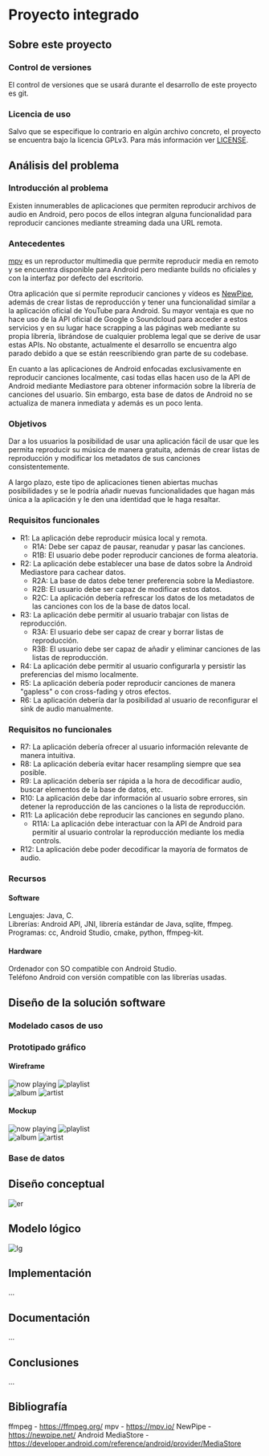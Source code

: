 Proyecto integrado
==================

## Sobre este proyecto
### Control de versiones
El control de versiones que se usará durante el desarrollo de este proyecto es git.

### Licencia de uso
Salvo que se especifique lo contrario en algún archivo concreto, el proyecto se encuentra bajo la
licencia GPLv3. Para más información ver [LICENSE](/LICENSE).

## Análisis del problema
### Introducción al problema
Existen innumerables de aplicaciones que permiten reproducir archivos de audio en Android, pero pocos
de ellos integran alguna funcionalidad para reproducir canciones mediante streaming dada una URL
remota. 

### Antecedentes
[mpv](https://mpv.io/) es un reproductor multimedia que permite reproducir media en remoto y se encuentra 
disponible para Android pero mediante builds no oficiales y con la interfaz por defecto del escritorio.   

Otra aplicación que sí permite reproducir canciones y vídeos es [NewPipe](https://newpipe.net/), además
de crear listas de reproducción y tener una funcionalidad similar a la aplicación oficial de YouTube
para Android. Su mayor ventaja es que no hace uso de la API oficial de Google o Soundcloud para acceder
a estos servicios y en su lugar hace scrapping a las páginas web mediante su propia librería, librándose
de cualquier problema legal que se derive de usar estas APIs. No obstante, actualmente el desarrollo
se encuentra algo parado debido a que se están reescribiendo gran parte de su codebase.   

En cuanto a las aplicaciones de Android enfocadas exclusivamente en reproducir canciones localmente,
casi todas ellas hacen uso de la API de Android mediante Mediastore para obtener información sobre la
librería de canciones del usuario. Sin embargo, esta base de datos de Android no se actualiza de manera
inmediata y además es un poco lenta.   

### Objetivos
Dar a los usuarios la posibilidad de usar una aplicación fácil de usar que les permita reproducir su
música de manera gratuita, además de crear listas de reproducción y modificar los metadatos de sus
canciones consistentemente.    

A largo plazo, este tipo de aplicaciones tienen abiertas muchas posibilidades y se le podría añadir
nuevas funcionalidades que hagan más única a la aplicación y le den una identidad que le haga resaltar. 

### Requisitos funcionales
* R1: La aplicación debe reproducir música local y remota.
	* R1A: Debe ser capaz de pausar, reanudar y pasar las canciones.
	* R1B: El usuario debe poder reproducir canciones de forma aleatoria.
* R2: La aplicación debe establecer una base de datos sobre la Android Mediastore para cachear datos.
	* R2A: La base de datos debe tener preferencia sobre la Mediastore.
	* R2B: El usuario debe ser capaz de modificar estos datos.
	* R2C: La aplicación debería refrescar los datos de los metadatos de las canciones con los de la
	base de datos local.
* R3: La aplicación debe permitir al usuario trabajar con listas de reproducción.
	* R3A: El usuario debe ser capaz de crear y borrar listas de reproducción.
	* R3B: El usuario debe ser capaz de añadir y eliminar canciones de las listas de reproducción.
* R4: La aplicación debe permitir al usuario configurarla y persistir las preferencias del mismo
localmente.
* R5: La aplicación debería poder reproducir canciones de manera "gapless" o con cross-fading y otros
efectos.
* R6: La aplicación debería dar la posibilidad al usuario de reconfigurar el sink de audio manualmente.

### Requisitos no funcionales
* R7: La aplicación debería ofrecer al usuario información relevante de manera intuitiva.
* R8: La aplicación debería evitar hacer resampling siempre que sea posible.
* R9: La aplicación debería ser rápida a la hora de decodificar audio, buscar elementos de la base de
datos, etc.
* R10: La aplicación debe dar información al usuario sobre errores, sin detener la reproducción de las
canciones o la lista de reproducción.
* R11: La aplicación debe reproducir las canciones en segundo plano.
	* R11A: La aplicación debe interactuar con la API de Android para permitir al usuario controlar
	la reproducción mediante los media controls.
* R12: La aplicación debe poder decodificar la mayoría de formatos de audio.

### Recursos
#### Software
Lenguajes: Java, C.    
Librerías: Android API, JNI, librería estándar de Java, sqlite, ffmpeg.
Programas: cc, Android Studio, cmake, python, ffmpeg-kit.

#### Hardware
Ordenador con SO compatible con Android Studio.   
Teléfono Android con versión compatible con las librerías usadas.

## Diseño de la solución software
### Modelado casos de uso

### Prototipado gráfico
#### Wireframe
![now playing](/res/img/wireframe/playing.png)
![playlist](/res/img/wireframe/playlist.png)    
![album](/res/img/wireframe/album.png)
![artist](/res/img/wireframe/artist.png)

#### Mockup
![now playing](/res/img/mockup/playing.png)
![playlist](/res/img/mockup/playlist.png)    
![album](/res/img/mockup/album.png)
![artist](/res/img/mockup/artist.png)

### Base de datos
## Diseño conceptual
![er](/res/img/db/ER.png)

## Modelo lógico
![lg](/res/img/db/LG.png)

## Implementación
...

## Documentación
...

## Conclusiones
...

## Bibliografía
ffmpeg - https://ffmpeg.org/
mpv - https://mpv.io/
NewPipe - https://newpipe.net/
Android MediaStore - https://developer.android.com/reference/android/provider/MediaStore